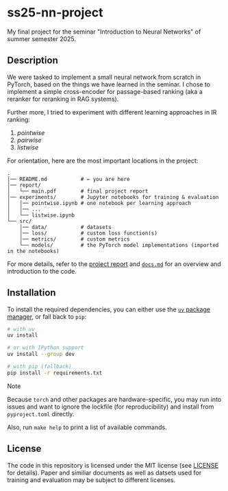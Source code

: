 # ss25-nn-project

My final project for the seminar "Introduction to Neural Networks" of summer
semester 2025.

## Description

We were tasked to implement a small neural network from scratch in PyTorch,
based on the things we have learned in the seminar. I chose to implement a
simple cross-encoder for passage-based ranking (aka a reranker for reranking
in RAG systems).

Further more, I tried to experiment with different learning approaches in IR
ranking:
1. *pointwise*
2. *pairwise*
3. *listwise*

For orientation, here are the most important locations in the project:

```
.
│── README.md           # ← you are here
│── report/  
│   └── main.pdf        # final project report
│── experiments/        # Jupyter notebooks for training & evaluation
│   │── pointwise.ipynb # one notebook per learning approach
│   │── ...
│   └── listwise.ipynb
└── src/
    │── data/           # datasets
    │── loss/           # custom loss function(s)
    │── metrics/        # custom metrics
    └── models/         # the PyTorch model implementations (imported in the notebooks)
```

For more details, refer to the [project report](./report/main.pdf) and
[`docs.md`](./docs.md) for an overview and introduction to the code.

## Installation

To install the required dependencies, you can either use the
[`uv` package manager](https://github.com/astral-sh/uv), or fall back to `pip`:

```bash
# with uv
uv install

# or with IPython support
uv install --group dev

# with pip (fallback)
pip install -r requirements.txt
```

> [!NOTE]
> Because `torch` and other packages are hardware-specific, you may run into
> issues and want to ignore the lockfile (for reproducibility) and install
> from `pyproject.toml` directly.

Also, run `make help` to print a list of available commands.

## License

The code in this repository is licensed under the MIT license (see
[LICENSE](./LICENSE) for details). Paper and similiar documents as well as
datsets used for training and evaluation may be subject to different licenses.